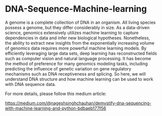 # DNA-Sequence-Machine-learning

A genome is a complete collection of DNA in an organism. All living species possess a genome, but they differ considerably in size.
As a data-driven science, genomics extensively utilizes machine learning to capture dependencies in data and infer new biological hypotheses. Nonetheless, the ability to extract new insights from the exponentially increasing volume of genomics data requires more powerful machine learning models. By efficiently leveraging large data sets, deep learning has reconstructed fields such as computer vision and natural language processing. It has become the method of preference for many genomics modeling tasks, including predicting the influence of genetic variation on gene regulatory mechanisms such as DNA receptiveness and splicing.
So here, we will understand DNA structure and how machine learning can be used to work with DNA sequence data.

For more details, please follow this medium article:

https://medium.com/@nageshsinghchauhan/demystify-dna-sequencing-with-machine-learning-and-python-bdbaeb177f56
